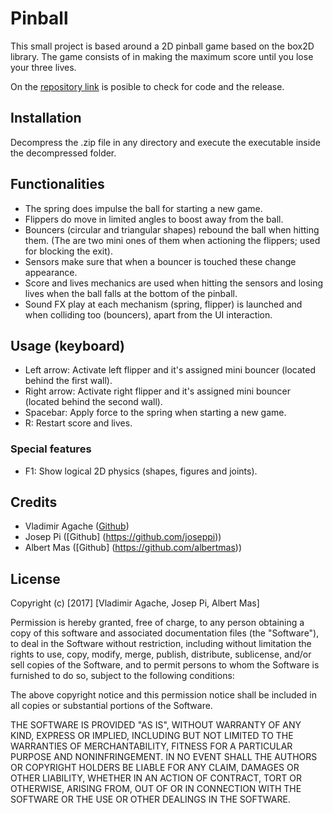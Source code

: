 # Pinball
This small project is based around a 2D pinball game based on the box2D library. The game consists of in making the maximum score until you lose your three lives.

On the [repository link](https://github.com/joseppi/Pinball) is posible to check for code and the release.

## Installation
Decompress the .zip file in any directory and execute the executable inside the decompressed folder.

## Functionalities
- The spring does impulse the ball for starting a new game.
- Flippers do move in limited angles to boost away from the ball.
- Bouncers (circular and triangular shapes) rebound the ball when hitting them. (The are two mini ones of them when actioning the       flippers; used for blocking the exit).
- Sensors make sure that when a bouncer is touched these change appearance.
- Score and lives mechanics are used when hitting the sensors and losing lives when the ball falls at the bottom of the pinball.
- Sound FX play at each mechanism (spring, flipper) is launched and when colliding too (bouncers), apart from the UI interaction. 

## Usage (keyboard)
- Left arrow: Activate left flipper and it's assigned mini bouncer (located behind the first wall).
- Right arrow: Activate right flipper and it's assigned mini bouncer (located behind the second wall).
- Spacebar: Apply force to the spring when starting a new game.
- R: Restart score and lives.

### Special features
- F1: Show logical 2D physics (shapes, figures and joints).

## Credits
- Vladimir Agache ([Github](https://github.com/VladimirA97))
- Josep Pi ([Github] (https://github.com/joseppi))
- Albert Mas ([Github] (https://github.com/albertmas))

## License
Copyright (c) [2017] [Vladimir Agache, Josep Pi, Albert Mas]

Permission is hereby granted, free of charge, to any person obtaining a copy
of this software and associated documentation files (the "Software"), to deal
in the Software without restriction, including without limitation the rights
to use, copy, modify, merge, publish, distribute, sublicense, and/or sell
copies of the Software, and to permit persons to whom the Software is
furnished to do so, subject to the following conditions:

The above copyright notice and this permission notice shall be included in all
copies or substantial portions of the Software.

THE SOFTWARE IS PROVIDED "AS IS", WITHOUT WARRANTY OF ANY KIND, EXPRESS OR
IMPLIED, INCLUDING BUT NOT LIMITED TO THE WARRANTIES OF MERCHANTABILITY,
FITNESS FOR A PARTICULAR PURPOSE AND NONINFRINGEMENT. IN NO EVENT SHALL THE
AUTHORS OR COPYRIGHT HOLDERS BE LIABLE FOR ANY CLAIM, DAMAGES OR OTHER
LIABILITY, WHETHER IN AN ACTION OF CONTRACT, TORT OR OTHERWISE, ARISING FROM,
OUT OF OR IN CONNECTION WITH THE SOFTWARE OR THE USE OR OTHER DEALINGS IN THE
SOFTWARE.
